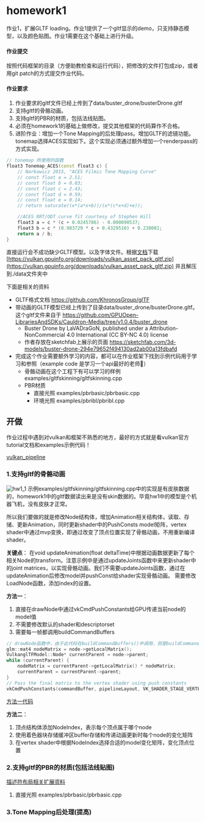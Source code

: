 # homework1

作业1，扩展GLTF loading。作业1提供了一个gltf显示的demo，只支持静态模型，以及颜色贴图。作业1需要在这个基础上进行升级。
#### 作业提交

按照代码框架的目录（方便助教检查和运行代码），把修改的文件打包成zip，或者用git patch的方式提交作业代码。

#### 作业要求
1. 作业要求的gltf文件已经上传到了data/buster_drone/busterDrone.gltf
2. 支持gltf的骨骼动画。
3. 支持gltf的PBR的材质，包括法线贴图。
4. 必须在homework1的基础上做修改，提交其他框架的代码算作不合格。
5. 进阶作业：增加一个Tone Mapping的后处理pass。增加GLTF的滤镜功能。tonemap选择ACES实现如下。这个实现必须通过额外增加一个renderpass的方式实现。
```c++
// tonemap 所使用的函数
float3 Tonemap_ACES(const float3 c) {
    // Narkowicz 2015, "ACES Filmic Tone Mapping Curve"
    // const float a = 2.51;
    // const float b = 0.03;
    // const float c = 2.43;
    // const float d = 0.59;
    // const float e = 0.14;
    // return saturate((x*(a*x+b))/(x*(c*x+d)+e));

    //ACES RRT/ODT curve fit courtesy of Stephen Hill
	float3 a = c * (c + 0.0245786) - 0.000090537;
	float3 b = c * (0.983729 * c + 0.4329510) + 0.238081;
	return a / b;
}
```

直接运行会不成功缺少GLTF模型。以及字体文件。根据[文档](./data/README.md)下载 [https://vulkan.gpuinfo.org/downloads/vulkan_asset_pack_gltf.zip](https://vulkan.gpuinfo.org/downloads/vulkan_asset_pack_gltf.zip) 并且解压到./data文件夹中

下面是相关的资料

- GLTF格式文档 https://github.com/KhronosGroup/glTF
- 带动画的GLTF模型已经上传到了目录data/buster_drone/busterDrone.gltf。这个gltf文件来自于 https://github.com/GPUOpen-LibrariesAndSDKs/Cauldron-Media/tree/v1.0.4/buster_drone
  - Buster Drone by LaVADraGoN, published under a Attribution-NonCommercial 4.0 International (CC BY-NC 4.0) license
  - 作者存放在sketchfab上展示的页面 https://sketchfab.com/3d-models/buster-drone-294e79652f494130ad2ab00a13fdbafd
- 完成这个作业需要额外学习的内容，都可以在作业框架下找到示例代码用于学习和参照（example code 是学习一个api最好的老师🙂）
  - 骨骼动画在这个工程下有可以学习的样例 examples/gltfskinning/gltfskinning.cpp
  - PBR材质 
    - 直接光照 examples/pbrbasic/pbrbasic.cpp 
    - 环境光照 examples/pbribl/pbribl.cpp

## 开做

作业过程中遇到对vulkan和框架不熟悉的地方，最好的方式就是看vulkan官方tutorial文档和examples示例代码！

[vulkan_pipeline](../vulkan_pipeline/vulkan_pipeline.md)

### 1.支持gltf的骨骼动画

![hw1_1](img/hw1_1.gif)
示例examples/gltfskinning/gltfskinning.cpp中的实现是有皮肤数据的，homework1中的gltf数据读出来是没有skin数据的。毕竟hw1中的模型是个机器飞机，没有皮肤才正常。

所以我们要做的就是修改Node结构体，增加Animation相关结构体，读取、存储、更新Animation，同时更新shader中的PushConsts model矩阵，vertex shader中通过mvp变换，即通过改变了顶点位置实现了骨骼动画，不用重新编译shader。

**关键点**：
在void updateAnimation(float deltaTime)中根据动画数据更新了每个相关Node的transform。注意示例中是通过updateJoints函数中来更新shader中的joint matrices，以实现骨骼动画。我们不需要updateJoints函数，通过在updateAnimation后修改model并pushConst给shader实现骨骼动画。
需要修改LoadNode函数，添加index的设置。

**方法一**：

1. 直接在drawNode中通过vkCmdPushConstants给GPU传递当前node的model值
2. 不需要修改默认的shader和descriptorset
3. 需要每一帧都调用buildCommandBuffers

```c++
// drawNode函数中，由于此代码在buildCommandBuffers()中调用，但是buildCommandBuffers并不会没帧调用，需要自行修改
glm::mat4 nodeMatrix = node->getLocalMatrix();
VulkanglTFModel::Node* currentParent = node->parent;
while (currentParent) {
    nodeMatrix = currentParent->getLocalMatrix() * nodeMatrix;
    currentParent = currentParent->parent;
}
// Pass the final matrix to the vertex shader using push constants
vkCmdPushConstants(commandBuffer, pipelineLayout, VK_SHADER_STAGE_VERTEX_BIT, 0, sizeof(glm::mat4), &nodeMatrix);
```

[方法一代码](hw1history/homework1_1.cpp)

**方法二**：

1. 顶点结构体添加NodeIndex，表示每个顶点属于哪个node
2. 使用着色器块存储缓冲区buffer存储和传递动画更新时每个node的变化矩阵
3. 在vertex shader中根据NodeIndex选择合适的model变化矩阵，变化顶点位置

### 2.支持gltf的PBR的材质(包括法线贴图)

[描述符布局相关扩展资料](https://geek-docs.com/vulkan/vulkan-tutorial/vulkan-descriptor-layout-and-buffer.html)

1. 直接光照 examples/pbrbasic/pbrbasic.cpp

### 3.Tone Mapping后处理(提高)

